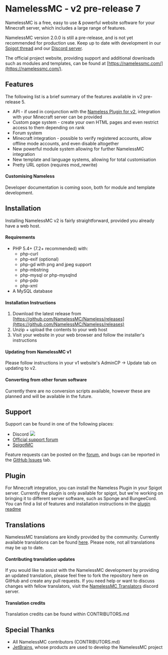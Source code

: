 # NamelessMC - v2 pre-release 7
NamelessMC is a free, easy to use & powerful website software for your Minecraft server, which includes a large range of features.

NamelessMC version 2.0.0 is still a pre-release, and is not yet recommended for production use. Keep up to date with development in our [Spigot thread](https://www.spigotmc.org/threads/nameless-minecraft-website-software.34810) and our [Discord server](https://discord.gg/k8J97xf).

The official project website, providing support and additional downloads such as modules and templates, can be found at [https://namelessmc.com/](https://namelessmc.com/).

## Features
The following list is a brief summary of the features available in v2 pre-release 5.
- API - if used in conjunction with the [Nameless Plugin for v2](https://www.spigotmc.org/resources/nameless-plugin-for-v2.59032/), integration with your Minecraft server can be provided
- Custom page system - create your own HTML pages and even restrict access to them depending on rank
- Forum system
- Minecraft integration - possible to verify registered accounts, allow offline mode accounts, and even disable altogether
- New powerful module system allowing for further NamelessMC integration
- New template and language systems, allowing for total customisation
- Pretty URL option (requires mod_rewrite)

#### Customising Nameless
Developer documentation is coming soon, both for module and template development.

## Installation
Installing NamelessMC v2 is fairly straightforward, provided you already have a web host.

#### Requirements
- PHP 5.4+ (7.2+ recommended) with:
    - php-curl
    - php-exif (optional)
    - php-gd with png and jpeg support
    - php-mbstring
    - php-mysql or php-mysqlnd
    - php-pdo
    - php-xml
- A MySQL database

#### Installation Instructions
1) Download the latest release from [https://github.com/NamelessMC/Nameless/releases](https://github.com/NamelessMC/Nameless/releases)
2) Unzip + upload the contents to your web host
3) Visit your website in your web browser and follow the installer's instructions

#### Updating from NamelessMC v1
Please follow instructions in your v1 website's AdminCP -> Update tab on updating to v2.

#### Converting from other forum software
Currently there are no conversion scripts available, however these are planned and will be available in the future.

## Support
Support can be found in one of the following places:
- Discord [<img src="https://discordapp.com/api/guilds/246705793066467328/widget.png?style=shield">](https://discord.gg/QWdS9CB)
- [Official support forum](https://namelessmc.com/forum)
- [SpigotMC](https://www.spigotmc.org/threads/nameless-minecraft-website-software.34810/)

Feature requests can be posted on the [forum](https://namelessmc.com/forum/view/7-web-feature-requests/), and bugs can be reported in the [GitHub Issues](https://github.com/NamelessMC/Nameless/issues) tab.

## Plugin
For Minecraft integration, you can install the Nameless Plugin in your Spigot server. Currently the plugin is only available for spigot, but we're working on bringing it to different server software, such as Sponge and BungeeCord. You can find a list of features and installation instructions in the [plugin readme](https://github.com/NamelessMC/Nameless-Plugin/blob/master/README.md)

## Translations
NamelessMC translations are kindly provided by the community. Currently available translations can be found [here](https://github.com/NamelessMC/Nameless/tree/v2/custom/languages). Please note, not all translations may be up to date.

#### Contributing translation updates
If you would like to assist with the NamelessMC development by providing an updated translation, please feel free to fork the repository here on GitHub and create any pull requests. If you need help or want to discuss changes with fellow translators, visit the [NamelessMC Translators](https://discord.gg/7Dku3fE) discord server.

#### Translation credits
Translation credits can be found within CONTRIBUTORS.md

## Special Thanks
- All NamelessMC contributors (CONTRIBUTORS.md)
- [JetBrains](https://www.jetbrains.com/), whose products are used to develop the NamelessMC project
